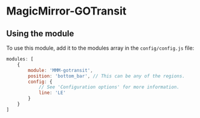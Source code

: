 # MagicMirror-GOTransit

## Using the module

To use this module, add it to the modules array in the `config/config.js` file:
````javascript
modules: [
	{
		module: 'MMM-gotransit',
		position: 'bottom_bar',	// This can be any of the regions.
		config: {
			// See 'Configuration options' for more information.
			line: 'LE'
		}
	}
]
````
